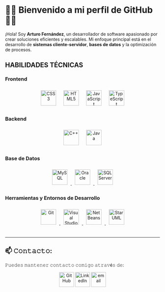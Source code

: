 # 👨‍💻 **Bienvenido a mi perfil de GitHub** 👨‍💻

¡Hola! Soy **Arturo Fernández**, un desarrollador de software apasionado por crear soluciones eficientes y escalables. 
Mi enfoque principal está en el desarrollo de **sistemas cliente-servidor**, **bases de datos** y la optimización de procesos.  



## HABILIDADES TÉCNICAS  



### Frontend  
<div align="center">  
<a href="https://www.w3schools.com/css/" target="_blank"><img style="margin: 10px" src="https://profilinator.rishav.dev/skills-assets/css3-original-wordmark.svg" alt="CSS3" height="50" /></a>  
<a href="https://en.wikipedia.org/wiki/HTML5" target="_blank"><img style="margin: 10px" src="https://profilinator.rishav.dev/skills-assets/html5-original-wordmark.svg" alt="HTML5" height="50" /></a>  
<a href="https://www.javascript.com/" target="_blank"><img style="margin: 10px" src="https://profilinator.rishav.dev/skills-assets/javascript-original.svg" alt="JavaScript" height="50" /></a>  
<a href="https://www.typescriptlang.org/" target="_blank"><img style="margin: 10px" src="https://profilinator.rishav.dev/skills-assets/typescript-original.svg" alt="TypeScript" height="50" /></a>  
</div>



### Backend  
<div align="center">  
<a href="https://www.cplusplus.com/" target="_blank"><img style="margin: 10px" src="https://profilinator.rishav.dev/skills-assets/cplusplus-original.svg" alt="C++" height="50" /></a>  
<a href="https://www.java.com/" target="_blank"><img style="margin: 10px" src="https://profilinator.rishav.dev/skills-assets/java-original-wordmark.svg" alt="Java" height="50" /></a>  
</div>



### Base de Datos
<div align="center">
  <a href="https://www.mysql.com/" target="_blank">
    <img style="margin: 10px" src="https://www.svgrepo.com/show/303251/mysql-logo.svg" alt="MySQL" height="50" />
  </a>
  <a href="https://www.oracle.com/database/" target="_blank">
    <img style="margin: 10px" src="https://download.logo.wine/logo/Oracle_SQL_Developer/Oracle_SQL_Developer-Logo.wine.png" alt="Oracle" height="50" />
  </a>
  <a href="https://www.microsoft.com/en-us/sql-server" target="_blank">
    <img style="margin: 10px" src="https://www.svgrepo.com/show/331760/sql-database-generic.svg" alt="SQL Server" height="50" />
  </a>
</div>

### Herramientas y Entornos de Desarrollo
<div align="center">
  <a href="https://git-scm.com/" target="_blank">
    <img style="margin: 10px" src="https://upload.wikimedia.org/wikipedia/commons/thumb/3/3f/Git_icon.svg/1200px-Git_icon.svg.png" alt="Git" height="50" />
  </a>
  <a href="https://visualstudio.microsoft.com/" target="_blank">
    <img style="margin: 10px" src="https://upload.wikimedia.org/wikipedia/commons/thumb/9/9a/Visual_Studio_Code_1.35_icon.svg/512px-Visual_Studio_Code_1.35_icon.svg.png" alt="Visual Studio" height="50" />
  </a>
  <a href="https://netbeans.apache.org/" target="_blank">
    <img style="margin: 10px" src="https://upload.wikimedia.org/wikipedia/commons/thumb/9/98/Apache_NetBeans_Logo.svg/666px-Apache_NetBeans_Logo.svg.png" alt="NetBeans" height="50" />
  </a>
  <a href="https://staruml.io/" target="_blank">
    <img style="margin: 10px" src="https://avatars.githubusercontent.com/u/7642181?s=280&v=4" alt="StarUML" height="50" />
  </a>
</div>


</td></tr></table>  

<br/>  

---

## 📫 𝙲𝚘𝚗𝚝𝚊𝚌𝚝𝚘:
𝙿𝚞𝚎𝚍𝚎𝚜 𝚖𝚊𝚗𝚝𝚎𝚗𝚎𝚛 𝚌𝚘𝚗𝚝𝚊𝚌𝚝𝚘 𝚌𝚘𝚖𝚒𝚐𝚘 𝚊𝚝𝚛𝚊𝚟é𝚜 𝚍𝚎:
 <p align="center">
  <a href="https://github.com/earturoCode">
    <picture>
      <source media="(prefers-color-scheme: dark)" srcset="https://cdn.simpleicons.org/github/white">
      <img alt="GitHub" title="GitHub" height="48" width="48" src="https://cdn.simpleicons.org/github"></picture></a>
  <a href="https://www.linkedin.com/in/arturo-fernandez-/">
    <img alt="LinkedIn" title="LinkedIn" height="48" width="48" src="https://cdn.simpleicons.org/linkedin"></a>
     <a href="mailto:arturofesquivel@gmail.com">
    <img src="https://img.icons8.com/color/48/000000/gmail.png" alt="email" height="48" width="48"/>
  </a>
</p>

